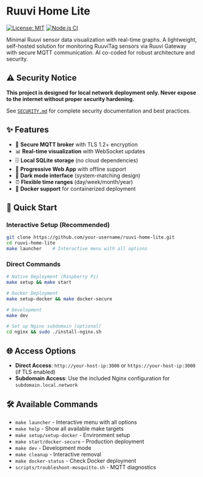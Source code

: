 # Ruuvi Home Lite

[![License: MIT](https://img.shields.io/badge/License-MIT-yellow.svg)](https://opensource.org/licenses/MIT)
[![Node.js CI](https://img.shields.io/badge/Node.js-22+-green.svg)](https://nodejs.org/)

Minimal Ruuvi sensor data visualization with real-time graphs. A lightweight, self-hosted solution for monitoring RuuviTag sensors via Ruuvi Gateway with secure MQTT communication. AI co-coded for robust architecture and security.

## ⚠️ Security Notice

**This project is designed for local network deployment only. Never expose to the internet without proper security hardening.**

See [`SECURITY.md`](SECURITY.md) for complete security documentation and best practices.

## ✨ Features

- 🔐 **Secure MQTT broker** with TLS 1.2+ encryption
- 📊 **Real-time visualization** with WebSocket updates
- 🗄️ **Local SQLite storage** (no cloud dependencies)
- 📱 **Progressive Web App** with offline support
- 🌙 **Dark mode interface** (system-matching design)
- ⏰ **Flexible time ranges** (day/week/month/year)
- 🐳 **Docker support** for containerized deployment

## 🚀 Quick Start

### Interactive Setup (Recommended)

```bash
git clone https://github.com/your-username/ruuvi-home-lite.git
cd ruuvi-home-lite
make launcher    # Interactive menu with all options
```

### Direct Commands

```bash
# Native Deployment (Raspberry Pi)
make setup && make start

# Docker Deployment
make setup-docker && make docker-secure

# Development
make dev

# Set up Nginx subdomain (optional)
cd nginx && sudo ./install-nginx.sh
```

## 🌐 Access Options

- **Direct Access**: `http://your-host-ip:3000` or `https://your-host-ip:3000` (if TLS enabled)
- **Subdomain Access**: Use the included Nginx configuration for `subdomain.local.network`

## 🛠️ Available Commands

- `make launcher` - Interactive menu with all options
- `make help` - Show all available make targets
- `make setup/setup-docker` - Environment setup
- `make start/docker-secure` - Production deployment
- `make dev` - Development mode
- `make cleanup` - Interactive removal
- `make docker-status` - Check Docker deployment
- `scripts/troubleshoot-mosquitto.sh` - MQTT diagnostics
